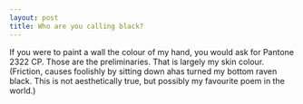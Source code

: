 ```yaml
---
layout: post
title: Who are you calling black?
---
```


If you were to paint a wall the colour of my hand, you would ask for Pantone 2322 CP. Those are the preliminaries. That is largely my skin colour. (Friction, causes foolishly by sitting down ahas turned my bottom raven black. This is not aesthetically true, but possibly my favourite poem in the world.)